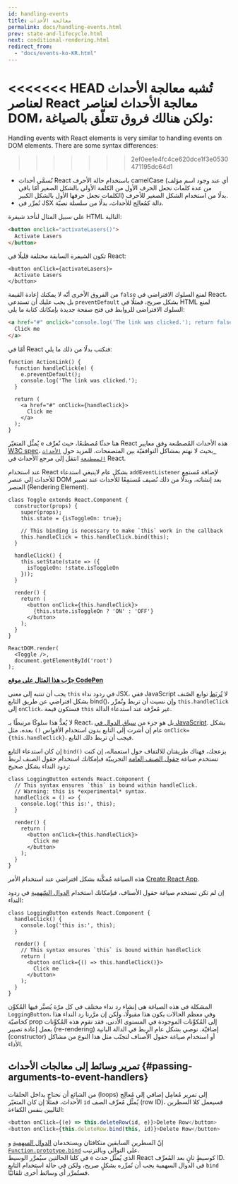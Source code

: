 ```yaml
---
id: handling-events
title: معالجة الأحداث
permalink: docs/handling-events.html
prev: state-and-lifecycle.html
next: conditional-rendering.html
redirect_from:
  - "docs/events-ko-KR.html"
---
```


<<<<<<< HEAD
تُشبه معالجة الأحداث لعناصر React معالجة الأحداث لعناصر DOM، ولكن هنالك فروق تتعلّق بالصياغة:
=======
Handling events with React elements is very similar to handling events on DOM elements. There are some syntax differences:
>>>>>>> 2ef0ee1e4fc4ce620dce1f3e0530471195dc64d1

* تُسمَّى أحداث React باستخدام حالة الأحرف camelCase (أي عند وجود اسم مؤلف من عدة كلمات نجعل الحرف الأول من الكلمة الأولى بالشكل الصغير أمّا باقي الكلمات نجعل حرفها الأول بالشكل الكبير) بدلًا من استخدام الشكل الصغير للأحرف.
* نُمرِّر في JSX دالة كمُعالِج للأحداث، بدلًا من سلسلة نصيّة.  

على سبيل المثال لنأخذ شيفرة HTML التالية:

```html
<button onclick="activateLasers()">
  Activate Lasers
</button>
```

تكون الشيفرة السابقة مختلفة قليلًا في React:

```js{1}
<button onClick={activateLasers}>
  Activate Lasers
</button>
```

من الفروق الأخرى أنّه لا يمكنك إعادة القيمة `false` لمنع السلوك الافتراضي في React، بل يجب عليك أن تستدعي `preventDefault` بشكل صريح، فمثلًا في HTML لمنع السلوك الافتراضي للروابط في فتح صفحة جديدة بإمكانك كتابة ما يلي:

```html
<a href="#" onclick="console.log('The link was clicked.'); return false">
  Click me
</a>
```

أمّا في React فنكتب بدلًا من ذلك ما يلي:

```js{2-5,8}
function ActionLink() {
  function handleClick(e) {
    e.preventDefault();
    console.log('The link was clicked.');
  }

  return (
    <a href="#" onClick={handleClick}>
      Click me
    </a>
  );
}
```

يُمثِّل المتغيّر `e` هنا حدثًا مُصطنعًا، حيث تُعرِّف React هذه الأحداث المُصطنعة وفق معايير [W3C spec](https://www.w3.org/TR/DOM-Level-3-Events/)، بحيث لا نهتم بمشاكل التوافقيّة بين المتصفحات. للمزيد حول [`الأحداث المصطنعة`](/docs/events.html) انتقل إلى مرجع الأحداث في React.

عند استخدام React بشكل عام لاينبغي استدعاء `addEventListener` لإضافة مُستمِع للأحداث إلى عنصر DOM بعد إنشائه، وبدلًا من ذلك نُضيف مُستمِعًا للأحداث عند تصيير العنصر (Rendering Element).


```js{6,7,10-14,18}
class Toggle extends React.Component {
  constructor(props) {
    super(props);
    this.state = {isToggleOn: true};

    // This binding is necessary to make `this` work in the callback
    this.handleClick = this.handleClick.bind(this);
  }

  handleClick() {
    this.setState(state => ({
      isToggleOn: !state.isToggleOn
    }));
  }

  render() {
    return (
      <button onClick={this.handleClick}>
        {this.state.isToggleOn ? 'ON' : 'OFF'}
      </button>
    );
  }
}

ReactDOM.render(
  <Toggle />,
  document.getElementById('root')
);
```

[**جرِّب هذا المثال على موقع CodePen**](https://codepen.io/gaearon/pen/xEmzGg?editors=0010)

يجب أن تنتبه إلى معنى `this` في ردود نداء JSX، ففي JavaScript لا [تُربَط](https://developer.mozilla.org/en/docs/Web/JavaScript/Reference/Global_objects/Function/bind) توابع الصّنف بشكل افتراضي عن طريق التابع bind()‎، وإن نسيت أن تربط وتُمرِّر `this.handleClick` إلى `onClick`، فستكون قيمة `this` غير مُعرَّفة عند استدعاء الدالة.

لا يُعدُّ هذا سلوكًا مرتبطًا بـ React، بل هو جزء من [سياق الدوال في JavaScript](https://www.smashingmagazine.com/2014/01/understanding-javascript-function-prototype-bind/). بشكل عام إن أشرت إلى التابع بدون استخدام الأقواس `()` بعده، مثل ‎`onClick={this.handleClick}‎`، فيجب أن تربط ذلك التابع.

إن كان استدعاء التابع `bind()`‎ يزعجك، فهناك طريقتان للالتفاف حول استعماله، إن كنت تستخدم صياغة [حقول الصنف العامة](https://babeljs.io/docs/plugins/transform-class-properties/) التجريبيّة فبإمكانك استخدام حقول الصنف لربط ردود النداء بشكل صحيح:

```js{2-6}
class LoggingButton extends React.Component {
  // This syntax ensures `this` is bound within handleClick.
  // Warning: this is *experimental* syntax.
  handleClick = () => {
    console.log('this is:', this);
  }

  render() {
    return (
      <button onClick={this.handleClick}>
        Click me
      </button>
    );
  }
}
```

هذه الصياغة مُمكَّنة بشكل افتراضي عند استخدام الأمر [Create React App](https://github.com/facebookincubator/create-react-app).

إن لم تكن تستخدم صياغة حقول الأصناف، فبإمكانك استخدام [الدوال السّهمية](https://developer.mozilla.org/en/docs/Web/JavaScript/Reference/Functions/Arrow_functions) في ردود النداء:

```js{7-9}
class LoggingButton extends React.Component {
  handleClick() {
    console.log('this is:', this);
  }

  render() {
    // This syntax ensures `this` is bound within handleClick
    return (
      <button onClick={() => this.handleClick()}>
        Click me
      </button>
    );
  }
}
```
المشكلة في هذه الصياغة هي إنشاء رد نداء مختلف في كل مرّة يُصيَّر فيها المُكوِّن `LoggingButton`، وفي معظم الحالات يكون هذا مقبولًا، ولكن إن مرَّرنا رد النداء هذا كخاصيّة prop إلى المُكوِّنات الموجودة في المستوى الأدنى، فقد تقوم هذه المُكوِّنات بعمل إعادة تصيير (re-rendering) إضافيّة. نوصي بشكل عام الربط في الدالة البانية (constructor) أو استخدام صياغة حقول الأصناف لتجنّب مثل هذا النوع من مشاكل الأداء.


## تمرير وسائط إلى معالجات الأحداث {#passing-arguments-to-event-handlers}

من الشائع أن نحتاج بداخل الحلقات (loops) إلى تمرير مُعامِل إضافي إلى مُعالِج الأحداث، فمثلًا إن كان المتغيّر `id` يُمثِّل مُعرِّف الصف (row ID)، فسيعمل كلا السطرين التاليين بنفس الكفاءة:

```js
<button onClick={(e) => this.deleteRow(id, e)}>Delete Row</button>
<button onClick={this.deleteRow.bind(this, id)}>Delete Row</button>
```

إنّ السطرين السابقين متكافئان ويستخدمان [الدوال السهمية](https://developer.mozilla.org/en-US/docs/Web/JavaScript/Reference/Functions/Arrow_functions) و [`Function.prototype.bind`](https://developer.mozilla.org/en-US/docs/Web/JavaScript/Reference/Global_objects/Function/bind) على التوالي وبالترتيب.  
في كلتا الحالتين سيُمرَّر الوسيط `e` الذي يُمثِّل حدث React كوسيطٍ ثانٍ بعد المُعرِّف ID. في الدوال السهمية يجب أن نُمرِّره بشكلٍ صريح، ولكن في حالة استخدام التابع `bind` فستُمرَّر أي وسائط أخرى تلقائيًّا.